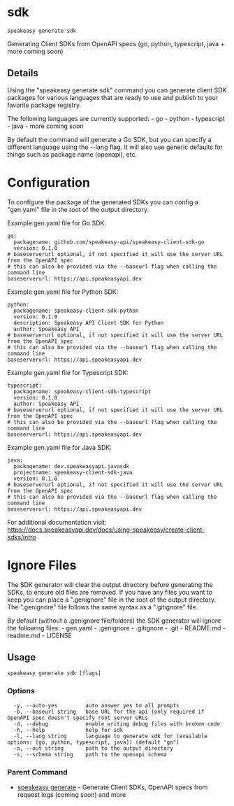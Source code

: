 # sdk  
`speakeasy generate sdk`  


Generating Client SDKs from OpenAPI specs (go, python, typescript, java + more coming soon)  

## Details

Using the "speakeasy generate sdk" command you can generate client SDK packages for various languages
that are ready to use and publish to your favorite package registry.

The following languages are currently supported:
	- go
	- python
	- typescript
	- java
	- more coming soon

By default the command will generate a Go SDK, but you can specify a different language using the --lang flag.
It will also use generic defaults for things such as package name (openapi), etc.

# Configuration

To configure the package of the generated SDKs you can config a "gen.yaml" file in the root of the output directory.

Example gen.yaml file for Go SDK:

```
go:
  packagename: github.com/speakeasy-api/speakeasy-client-sdk-go
  version: 0.1.0
# baseserverurl optional, if not specified it will use the server URL from the OpenAPI spec 
# this can also be provided via the --baseurl flag when calling the command line
baseserverurl: https://api.speakeasyapi.dev 
```

Example gen.yaml file for Python SDK:

```
python:
  packagename: speakeasy-client-sdk-python
  version: 0.1.0
  description: Speakeasy API Client SDK for Python
  author: Speakeasy API
# baseserverurl optional, if not specified it will use the server URL from the OpenAPI spec 
# this can also be provided via the --baseurl flag when calling the command line
baseserverurl: https://api.speakeasyapi.dev 
```

Example gen.yaml file for Typescript SDK:

```
typescript:
  packagename: speakeasy-client-sdk-typescript
  version: 0.1.0
  author: Speakeasy API
# baseserverurl optional, if not specified it will use the server URL from the OpenAPI spec
# this can also be provided via the --baseurl flag when calling the command line
baseserverurl: https://api.speakeasyapi.dev
```

Example gen.yaml file for Java SDK:

```
java:
  packagename: dev.speakeasyapi.javasdk
  projectname: speakeasy-client-sdk-java
  version: 0.1.0
# baseserverurl optional, if not specified it will use the server URL from the OpenAPI spec
# this can also be provided via the --baseurl flag when calling the command line
baseserverurl: https://api.speakeasyapi.dev
```

For additional documentation visit: https://docs.speakeasyapi.dev/docs/using-speakeasy/create-client-sdks/intro

# Ignore Files

The SDK generator will clear the output directory before generating the SDKs, to ensure old files are removed. 
If you have any files you want to keep you can place a ".genignore" file in the root of the output directory.
The ".genignore" file follows the same syntax as a ".gitignore" file.

By default (without a .genignore file/folders) the SDK generator will ignore the following files:
	- gen.yaml
	- .genignore
	- .gitignore
	- .git
	- README.md
	- readme.md
	- LICENSE



## Usage

```
speakeasy generate sdk [flags]
```

### Options

```
  -y, --auto-yes         auto answer yes to all prompts
  -b, --baseurl string   base URL for the api (only required if OpenAPI spec doesn't specify root server URLs
  -d, --debug            enable writing debug files with broken code
  -h, --help             help for sdk
  -l, --lang string      language to generate sdk for (available options: [go, python, typescript, java]) (default "go")
  -o, --out string       path to the output directory
  -s, --schema string    path to the openapi schema
```

### Parent Command

* [speakeasy generate](README.md)	 - Generate Client SDKs, OpenAPI specs from request logs (coming soon) and more
